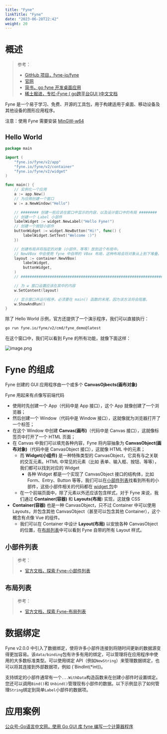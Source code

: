 ```yaml
---
title: "Fyne"
linkTitle: "Fyne"
date: "2023-06-28T22:42"
weight: 20
---
```


# 概述

> 参考：
> 
> - [GitHub 项目，fyne-io/fyne](https://github.com/fyne-io/fyne)
> - [官网](https://fyne.io/)
> - [简书，go fyne 开发桌面应用](https://www.jianshu.com/p/be97c0668252)
> - [稀土掘进，专栏-Fyne ( go跨平台GUI )中文文档](https://juejin.cn/column/7087843642252984351)

Fyne 是一个易于学习、免费、开源的工具包，用于构建适用于桌面、移动设备及其他设备的图形应用程序。

注意：使用 Fyne 需要安装 [MinGW-w64](https://sourceforge.net/projects/mingw-w64/)

## Hello World

```go
package main

import (
	"fyne.io/fyne/v2/app"
	"fyne.io/fyne/v2/container"
	"fyne.io/fyne/v2/widget"
)

func main() {
	// 实例化一个应用
	a := app.New()
	// 为应用创建一个窗口
	w := a.NewWindow("Hello")

	// ######## 创建一些应该在窗口中显示的内容，以及设计窗口中的布局 ########
	// 创建一个 Label 小部件
	labelWidget := widget.NewLabel("Hello Fyne!")
	// 创建一个按钮小部件
	buttonWidget := widget.NewButton("Hi!", func() {
		labelWidget.SetText("Welcome :)")
	})

	// 创建布局并将指定的对象（小部件、等等）放到这个布局中。
	// NewVBox 中会使用 fyne 中自带的 VBox 布局，这种布局会将对象从上到下堆叠。
	layout := container.NewVBox(
		labelWidget,
		buttonWidget,
	)
	// #################################################################

	// 为 w 窗口设置应该在其中的内容
	w.SetContent(layout)

	// 显示窗口并运行程序。必须要在 main() 函数的末尾，因为该方法将会阻塞。
	w.ShowAndRun()
}
```

除了 Hello World 示例，官方还提供了一个演示程序，我们可以直接执行：

```bash
go run fyne.io/fyne/v2/cmd/fyne_demo@latest
```

在这个窗口中，我们可以看到 Fyne 的所有功能，就像下面这样：

![image.png](https://notes-learning.oss-cn-beijing.aliyuncs.com/go/202306271643980.png)

# Fyne 的组成

Fyne 创建的 GUI 应用程序由一个或多个 **CanvasOjbects(画布对象)**

Fyne 用起来有点像写前端代码

- 使用时先创建一个 App（代码中是 App 接口），这个 App 就像创建了一个浏览器；
- 然后创建一个 Window（代码中是 Window 接口），这就像就为浏览器打开了一个标签；
- 在这个 Window 中创建 **Canvas(画布)**（代码中是 Canvas 接口），这就像标签页中打开了一个 HTML 页面；
- 在 Canvas 中我们可以填充各种内容，Fyne 将内容抽象为 **CanvasObject(画布对象)**（代码中是 CanvasObject 接口），这就像 HTML 中的元素；
  - 而 **Widget(小组件)** 是一种特殊类型的 CanvasObject，它具有与之关联的交互元素。HTML 中常见的元素（比如 表单、输入框、按钮、等等），我们都可以找到对应的 Widget
    - 各种 Widget 都是一个实现了 CanvasObject 接口的结构体，比如 Form、Entry、Button 等等，我们可以在[小部件列表](#小部件列表)找看到所有的小部件，这些小部件相关的代码都在 [widget 包](https://pkg.go.dev/fyne.io/fyne/v2/widget)中
  - 在一个前端页面中，除了元素以外还应该包含样式，对于 Fyne 来说，我们通过 **Container(容器)** 和 **Layouts(布局**) 实现，这就像 CSS
- **Container(容器)** 也是一种 CanvasObject，只不过 Container 中可以使用 Layouts，并包含其他 CanvasObject（甚至可以包含其他 Container），这个概念有点像 Vue 的组件。
  - 我们可以在 Container 中设计 **Layout(布局)** 以安放各种 CanvasObject 的位置，在[布局列表](#布局列表)中可以看到 Fyne 自带的所有 Layout 样式。

## 小部件列表

> 参考：
> 
> - [官方文档，探索 Fyne-小部件列表](https://developer.fyne.io/explore/widgets)

## 布局列表

> 参考：
> 
> - [官方文档，探索 Fyne-布局列表](https://developer.fyne.io/explore/layouts)

# 数据绑定

Fyne v2.0.0 中引入了数据绑定，使将许多小部件连接到将随时间更新的数据源变得更加容易。该`data/binding`包有许多有用的绑定，可以管理将在应用程序中使用的大多数标准类型。可以使用绑定 API（例如`NewString`）来管理数据绑定，也可以将其连接到外部数据项，例如 (`BindInt(*int))。

支持绑定的小部件通常有一个`...WithData`构造函数来在创建小部件时设置绑定。您还可以调用`Bind()`和 `Unbind()`管理现有小部件的数据。以下示例显示了如何管理`String`绑定到简单`Label`小部件的数据项。

# 应用案例

[公众号-Go语言中文网，使用 Go GUI 库 fyne 编写一个计算器程序](https://mp.weixin.qq.com/s/VrTFMhpYvzr78ULqsQ15Sw)